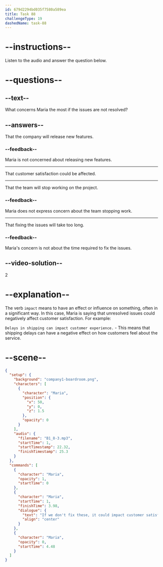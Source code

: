 ```yaml
---
id: 679d2294bd035f7580a589ea
title: Task 88
challengeType: 19
dashedName: task-88
---
```


<!-- (Audio) Maria: If we don't fix these, it could impact customer satisfaction. -->

# --instructions--

Listen to the audio and answer the question below.

# --questions--

## --text--

What concerns Maria the most if the issues are not resolved?

## --answers--

That the company will release new features.

### --feedback--

Maria is not concerned about releasing new features.

---

That customer satisfaction could be affected.

---

That the team will stop working on the project.

### --feedback--

Maria does not express concern about the team stopping work.

---

That fixing the issues will take too long.

### --feedback--

Maria's concern is not about the time required to fix the issues.

## --video-solution--

2

# --explanation--

The verb `impact` means to have an effect or influence on something, often in a significant way. In this case, Maria is saying that unresolved issues could negatively affect customer satisfaction. For example:

`Delays in shipping can impact customer experience.` - This means that shipping delays can have a negative effect on how customers feel about the service.

# --scene--

```json
{
  "setup": {
    "background": "company1-boardroom.png",
    "characters": [
      {
        "character": "Maria",
        "position": {
          "x": 50,
          "y": 0,
          "z": 1.5
        },
        "opacity": 0
      }
    ],
    "audio": {
      "filename": "B1_8-3.mp3",
      "startTime": 1,
      "startTimestamp": 22.32,
      "finishTimestamp": 25.3
    }
  },
  "commands": [
    {
      "character": "Maria",
      "opacity": 1,
      "startTime": 0
    },
    {
      "character": "Maria",
      "startTime": 1,
      "finishTime": 3.98,
      "dialogue": {
        "text": "If we don't fix these, it could impact customer satisfaction.",
        "align": "center"
      }
    },
    {
      "character": "Maria",
      "opacity": 0,
      "startTime": 4.48
    }
  ]
}
```
